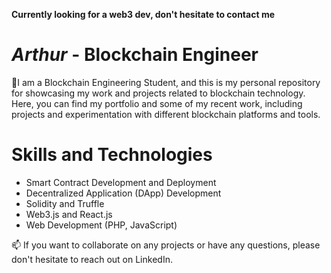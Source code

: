 **Currently looking for a web3 dev, don't hesitate to contact me**


<!--
**arthur-02/arthur-02** is a ✨ _special_ ✨ repository because its `README.md` (this file) appears on your GitHub profile.

Here are some ideas to get you started:

- 🔭 I’m currently working on ...
- 🌱 I’m currently learning ...
- 👯 I’m looking to collaborate on ...
- 🤔 I’m looking for help with ...
- 💬 Ask me about ...
- 📫 How to reach me: ...
- 😄 Pronouns: ...
- ⚡ Fun fact: ...
-->

# *Arthur* - Blockchain Engineer

🔭I am a Blockchain Engineering Student, and this is my personal repository for showcasing my work and projects related to blockchain technology. Here, you can find my portfolio and some of my recent work, including projects and experimentation with different blockchain platforms and tools.

# **Skills and Technologies**

* Smart Contract Development and Deployment
* Decentralized Application (DApp) Development
* Solidity and Truffle
* Web3.js and React.js
* Web Development (PHP, JavaScript)


📫 If you want to collaborate on any projects or have any questions, please don't hesitate to reach out on LinkedIn.
